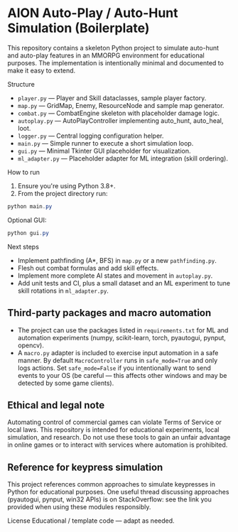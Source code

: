 # AION Auto-Play / Auto-Hunt Simulation (Boilerplate)

This repository contains a skeleton Python project to simulate auto-hunt and
auto-play features in an MMORPG environment for educational purposes. The
implementation is intentionally minimal and documented to make it easy to
extend.

Structure
- `player.py` — Player and Skill dataclasses, sample player factory.
- `map.py` — GridMap, Enemy, ResourceNode and sample map generator.
- `combat.py` — CombatEngine skeleton with placeholder damage logic.
- `autoplay.py` — AutoPlayController implementing auto_hunt, auto_heal, loot.
- `logger.py` — Central logging configuration helper.
- `main.py` — Simple runner to execute a short simulation loop.
- `gui.py` — Minimal Tkinter GUI placeholder for visualization.
- `ml_adapter.py` — Placeholder adapter for ML integration (skill ordering).

How to run

1. Ensure you're using Python 3.8+.
2. From the project directory run:

```powershell
python main.py
```

Optional GUI:

```powershell
python gui.py
```

Next steps
- Implement pathfinding (A*, BFS) in `map.py` or a new `pathfinding.py`.
- Flesh out combat formulas and add skill effects.
- Implement more complete AI states and movement in `autoplay.py`.
- Add unit tests and CI, plus a small dataset and an ML experiment to tune
  skill rotations in `ml_adapter.py`.

Third-party packages and macro automation
---------------------------------------
- The project can use the packages listed in `requirements.txt` for ML and
  automation experiments (numpy, scikit-learn, torch, pyautogui, pynput, opencv).
- A `macro.py` adapter is included to exercise input automation in a safe
  manner. By default `MacroController` runs in `safe_mode=True` and only logs
  actions. Set `safe_mode=False` if you intentionally want to send events to
  your OS (be careful — this affects other windows and may be detected by
  some game clients).

Ethical and legal note
----------------------
Automating control of commercial games can violate Terms of Service or local
laws. This repository is intended for educational experiments, local
simulation, and research. Do not use these tools to gain an unfair advantage
in online games or to interact with services where automation is prohibited.

Reference for keypress simulation
--------------------------------
This project references common approaches to simulate keypresses in Python
for educational purposes. One useful thread discussing approaches (pyautogui,
pynput, win32 APIs) is on StackOverflow: see the link you provided when using
these modules responsibly.

License
Educational / template code — adapt as needed.
